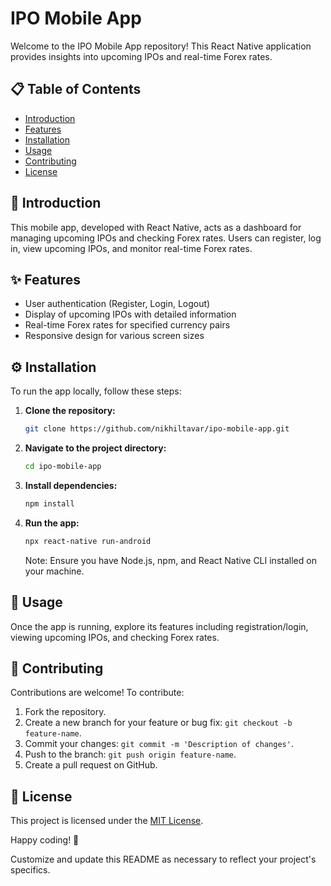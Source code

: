 # IPO Mobile App

Welcome to the IPO Mobile App repository! This React Native application provides insights into upcoming IPOs and real-time Forex rates.

## 📋 Table of Contents

- [Introduction](#introduction)
- [Features](#features)
- [Installation](#installation)
- [Usage](#usage)
- [Contributing](#contributing)
- [License](#license)

## 🚀 Introduction

This mobile app, developed with React Native, acts as a dashboard for managing upcoming IPOs and checking Forex rates. Users can register, log in, view upcoming IPOs, and monitor real-time Forex rates.

## ✨ Features

- User authentication (Register, Login, Logout)
- Display of upcoming IPOs with detailed information
- Real-time Forex rates for specified currency pairs
- Responsive design for various screen sizes

## ⚙️ Installation

To run the app locally, follow these steps:

1. **Clone the repository:**

    ```bash
    git clone https://github.com/nikhiltavar/ipo-mobile-app.git
    ```

2. **Navigate to the project directory:**

    ```bash
    cd ipo-mobile-app
    ```

3. **Install dependencies:**

    ```bash
    npm install
    ```

4. **Run the app:**

    ```bash
    npx react-native run-android
    ```

   Note: Ensure you have Node.js, npm, and React Native CLI installed on your machine.

## 📲 Usage

Once the app is running, explore its features including registration/login, viewing upcoming IPOs, and checking Forex rates.

## 🤝 Contributing

Contributions are welcome! To contribute:

1. Fork the repository.
2. Create a new branch for your feature or bug fix: `git checkout -b feature-name`.
3. Commit your changes: `git commit -m 'Description of changes'`.
4. Push to the branch: `git push origin feature-name`.
5. Create a pull request on GitHub.

## 📄 License

This project is licensed under the [MIT License](LICENSE).

Happy coding! 🚀

Customize and update this README as necessary to reflect your project's specifics.
